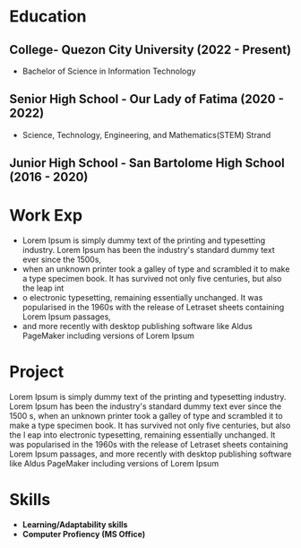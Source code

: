 # Education

## **College**- Quezon City University (2022 - Present)
 - Bachelor of Science in Information Technology
   

## **Senior High School** - Our Lady of Fatima (2020 - 2022)
 - Science, Technology, Engineering, and Mathematics(STEM) Strand
   

## **Junior High School** - San Bartolome High School (2016 - 2020)



# Work Exp
- Lorem Ipsum is simply dummy text of the printing and typesetting industry. Lorem Ipsum has been the industry's standard dummy text ever since the 1500s,
-  when an unknown printer took a galley of type and scrambled it to make a type specimen book. It has survived not only five centuries, but also the leap int
-  o electronic typesetting, remaining essentially unchanged. It was popularised in the 1960s with the release of Letraset sheets containing Lorem Ipsum passages,
-  and more recently with desktop publishing software like Aldus PageMaker including versions of Lorem Ipsum





# Project


Lorem Ipsum is simply dummy text of the printing and typesetting industry. Lorem Ipsum has been the industry's standard dummy text ever since the 1500
s, when an unknown printer took a galley of type and scrambled it to make a type specimen book. It has survived not only five centuries, but also the l
eap into electronic typesetting, remaining essentially unchanged. It was popularised in the 1960s with the release of Letraset sheets containing Lorem 
Ipsum passages, and more recently with desktop publishing software like Aldus PageMaker including versions of Lorem Ipsum




# Skills
 - **Learning/Adaptability skills**
 - **Computer Profiency (MS Office)**


